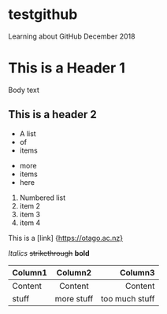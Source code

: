 # testgithub
Learning about GitHub December 2018

# This is a Header 1

Body text

## This is a header 2

* A list 
* of
* items

- more
- items
- here

1. Numbered list
2. item 2
3. item 3
4. item 4

This is a [link] {https://otago.ac.nz}

*Italics* ~~strikethrough~~ **bold**

|Column1|Column2|Column3|
|:-----|:----:|------:
|Content|Content|Content|
|stuff|more stuff|too much stuff|
